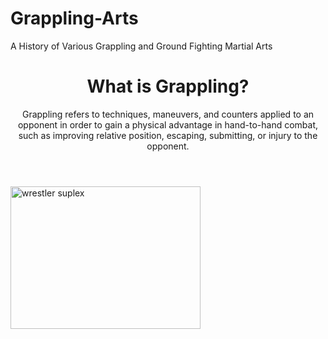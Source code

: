 # Grappling-Arts
A History of Various Grappling and Ground Fighting Martial Arts


<header>
    <h1>What is Grappling?</h1>
        <p>Grappling refers to techniques, maneuvers, and counters applied to an opponent in order to gain a physical advantage in hand-to-hand combat, such as improving relative position, escaping, submitting, or injury to the opponent.</p>
  </header>
  
  <img src="http://madisongoldenknightswrestling.com/wp-content/uploads/2014/03/Take-the-Five.jpg" alt="wrestler suplex" style="width:304px;height:228px;">
